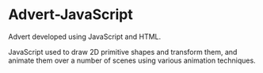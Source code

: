 # Advert-JavaScript
 Advert developed using JavaScript and HTML.

 JavaScript used to draw 2D primitive shapes and transform them, and animate them over a number of scenes using various animation techniques. 
